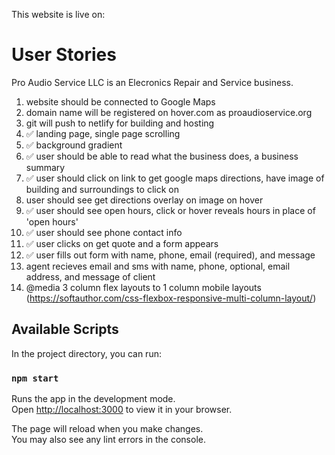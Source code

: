 This website is live on: 


# User Stories

Pro Audio Service LLC is an Elecronics Repair and Service business.
1. website should be connected to Google Maps
2. domain name will be registered on hover.com as proaudioservice.org
3. git will push to netlify for building and hosting
4. ✅ landing page, single page scrolling
5. ✅ background gradient
6. ✅ user should be able to read what the business does, a business summary
7. ✅ user should click on link to get google maps directions, have image of building and surroundings to click on
8. user should see get directions overlay on image on hover
9. ✅ user should see open hours, click or hover reveals hours in place of 'open hours'
10. ✅ user should see phone contact info
11. ✅ user clicks on get quote and a form appears
12. ✅ user fills out form with name, phone, email (required), and message
13. agent recieves email and sms with name, phone, optional, email address, and message of client
14. @media 3 column flex layouts to 1 column mobile layouts (https://softauthor.com/css-flexbox-responsive-multi-column-layout/)


## Available Scripts

In the project directory, you can run:

### `npm start`

Runs the app in the development mode.\
Open [http://localhost:3000](http://localhost:3000) to view it in your browser.

The page will reload when you make changes.\
You may also see any lint errors in the console.

